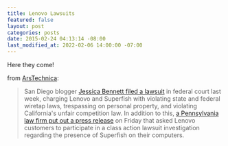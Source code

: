 ```yaml
---
title: Lenovo Lawsuits
featured: false
layout: post
categories: posts
date: 2015-02-24 04:13:14 -08:00
last_modified_at: 2022-02-06 14:00:00 -07:00
---
```


Here they come!

from [ArsTechnica](http://arstechnica.com/tech-policy/2015/02/lenovo-users-lawyer-up-over-hole-filled-https-breaking-superfish-adware/):

> San Diego blogger [Jessica Bennett filed a lawsuit](https://www.documentcloud.org/documents/1674514-gov-uscourts-casd-467335-1-0.html) in federal court last week, charging Lenovo and Superfish with violating state and federal wiretap laws, trespassing on personal property, and violating California's unfair competition law. In addition to this, [a Pennsylvania law firm put out a press release](http://www.businesswire.com/news/home/20150220005737/en/CONSUMER-COMPUTER-SECURITY-ALERT-Rosen-Law-Firm#.VOtkVPnF_6d) on Friday that asked Lenovo customers to participate in a class action lawsuit investigation regarding the presence of Superfish on their computers.

